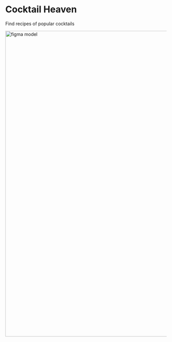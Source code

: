 # Cocktail Heaven
Find recipes of popular cocktails

<img width="954" alt="figma model" src="https://github.com/sivokhinK/cocktail-heaven/assets/93354056/12f8b2b2-16f4-4379-a966-66c7a384519f">
